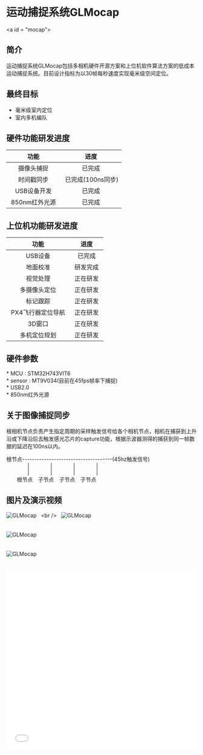# 运动捕捉系统GLMocap

<a id = "mocap"></a>

## 简介

运动捕捉系统GLMocap包括多相机硬件开源方案和上位机软件算法方案的低成本运动捕捉系统。目前设计指标为以30帧每秒速度实现毫米级空间定位。

## 最终目标
* 毫米级室内定位
* 室内多机编队

## 硬件功能研发进度
| 功能 | 进度 |
|:-----:|:-----:|
| 摄像头捕捉 | 已完成 |
| 时间戳同步 | 已完成(100ns同步)|
| USB设备开发 | 已完成 |
| 850nm红外光源 | 已完成 |

## 上位机功能研发进度
| 功能 | 进度 |
|:-----:|:-----:|
| USB设备 | 已完成 |
| 地面校准 | 研发完成 |
| 视觉处理 | 正在研发 |
| 多摄像头定位 | 正在研发 |
| 标记跟踪 | 正在研发 |
| PX4飞行器定位导航 | 正在研发 |
| 3D窗口 | 正在研发 |
| 多机定位规划 | 正在研发 |

## 硬件参数  
* MCU : STM32H743VIT6  
* sensor : MT9V034(目前在45fps帧率下捕捉)  
* USB2.0  
* 850nm红外光源  

## 关于图像捕捉同步
根相机节点负责产生指定周期的采样触发信号给各个相机节点，相机在捕获到上升沿或下降沿后去触发感光芯片的capture功能，根据示波器测得的捕获到同一帧数据的延迟在100ns以内。  

根节点-------------------------------------(45hz触发信号)  
&#8195;&#8195;&#8195;&#8195;|&#8195;&#8195;&#8195;&#8195;|&#8195;&#8195;&#8195;&#8195;|&#8195;&#8195;&#8195;&#8195;|  
&#8195;&#8195;&#8195;&#8195;|&#8195;&#8195;&#8195;&#8195;|&#8195;&#8195;&#8195;&#8195;|&#8195;&#8195;&#8195;&#8195;|  
&#8195;&#8195;根节点&#8195;子节点&#8195;子节点&#8195;子节点  

## 图片及演示视频
![GLMocap](img/mocap3.png)  
<br />  
![GLMocap](img/glmocap.gif)  
<br />  
![GLMocap](img/mocap1.jpg)  
<br />  
![GLMocap](img/mocap2.jpg)  
<br />  
<iframe height="480" width="100%" src="//player.bilibili.com/player.html?aid=462396065&bvid=BV16L411J7ir&cid=391316899&page=1" scrolling="no" border="0" frameborder="no" framespacing="0" allowfullscreen="true"> </iframe>